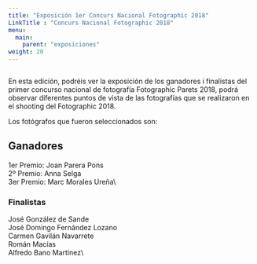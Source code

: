 ```yaml
---
title: "Exposición 1er Concurs Nacional Fotographic 2018"
LinkTitle : "Concurs Nacional Fotographic 2018"
menu:
  main:
    parent: "exposiciones"
weight: 20
---
```

<img src="/img/Exposición I concurso.jpg" class="img-fluid" alt="">

En esta edición, podréis ver la exposición de los ganadores i finalistas del primer concurso nacional de fotografía Fotographic Parets 2018, podrá observar
diferentes puntos de vista de las fotografías que se realizaron en el shooting del Fotographic 2018.

Los fotógrafos que fueron seleccionados son:

## Ganadores

1er Premio: Joan Parera Pons\
2º Premio: Anna Selga\
3er Premio: Marc Morales Ureña\

### Finalistas

José González de Sande\
José Domingo Fernández Lozano\
Carmen Gavilán Navarrete\
Román Macías\
Alfredo Bano Martínez\